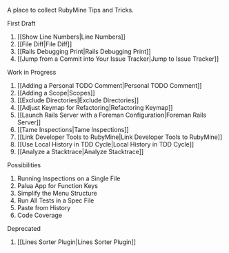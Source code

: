 A place to collect RubyMine Tips and Tricks.

First Draft

1. [[Show Line Numbers|Line Numbers]]
1. [[File Diff|File Diff]]
1. [[Rails Debugging Print|Rails Debugging Print]]
1. [[Jump from a Commit into Your Issue Tracker|Jump to Issue Tracker]]

Work in Progress

1. [[Adding a Personal TODO Comment|Personal TODO Comment]]
1. [[Adding a Scope|Scopes]]
1. [[Exclude Directories|Exclude Directories]]
1. [[Adjust Keymap for Refactoring|Refactoring Keymap]]
1. [[Launch Rails Server with a Foreman Configuration|Foreman Rails Server]]
1. [[Tame Inspections|Tame Inspections]]
1. [[Link Developer Tools to RubyMine|Link Developer Tools to RubyMine]]
1. [[Use Local History in TDD Cycle|Local History in TDD Cycle]]
1. [[Analyze a Stacktrace|Analyze Stacktrace]]

Possibilities

1. Running Inspections on a Single File
1. Palua App for Function Keys
1. Simplify the Menu Structure
1. Run All Tests in a Spec File
1. Paste from History
1. Code Coverage

Deprecated

1. [[Lines Sorter Plugin|Lines Sorter Plugin]]

